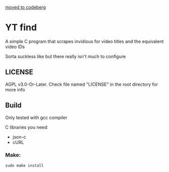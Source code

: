[moved to codeberg](https://codeberg.org/305a385/ytfind)

# YT find

A simple C program that scrapes invidious for video titles and the equivalent video IDs

Sorta suckless like but there really isn't much to configure


## LICENSE

AGPL v3.0-Or-Later. Check file named "LICENSE" in the root directory for more info

## Build

Only tested with gcc compiler

C libraries you need:
* json-c
* cURL

### Make:

```sudo make install```
